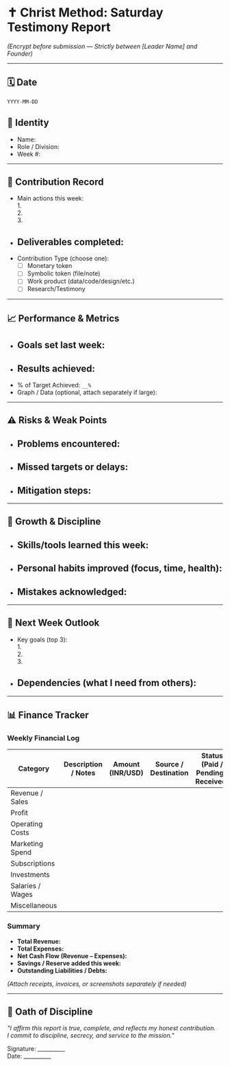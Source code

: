 # ✝️ Christ Method: Saturday Testimony Report
*(Encrypt before submission — Strictly between [Leader Name] and Founder)*

---

## 🗓️ Date
`YYYY-MM-DD`

## 👤 Identity
- Name:  
- Role / Division:  
- Week #:  

---

## 📌 Contribution Record
- Main actions this week:  
  1.  
  2.  
  3.  
- Deliverables completed:  
  -  
- Contribution Type (choose one):  
  - [ ] Monetary token  
  - [ ] Symbolic token (file/note)  
  - [ ] Work product (data/code/design/etc.)  
  - [ ] Research/Testimony  

---

## 📈 Performance & Metrics
- Goals set last week:  
  -  
- Results achieved:  
  -  
- % of Target Achieved: `__%`  
- Graph / Data (optional, attach separately if large):  

---

## ⚠️ Risks & Weak Points
- Problems encountered:  
  -  
- Missed targets or delays:  
  -  
- Mitigation steps:  
  -  

---

## 🌱 Growth & Discipline
- Skills/tools learned this week:  
  -  
- Personal habits improved (focus, time, health):  
  -  
- Mistakes acknowledged:  
  -  

---

## 🔮 Next Week Outlook
- Key goals (top 3):  
  1.  
  2.  
  3.  
- Dependencies (what I need from others):  
  -  

---

## 📊 Finance Tracker

### Weekly Financial Log
| Category         | Description / Notes | Amount (INR/USD) | Source / Destination | Status (Paid / Pending / Received) |
|------------------|---------------------|------------------|----------------------|-------------------------------------|
| Revenue / Sales  |                     |                  |                      |                                     |
| Profit           |                     |                  |                      |                                     |
| Operating Costs  |                     |                  |                      |                                     |
| Marketing Spend  |                     |                  |                      |                                     |
| Subscriptions    |                     |                  |                      |                                     |
| Investments      |                     |                  |                      |                                     |
| Salaries / Wages |                     |                  |                      |                                     |
| Miscellaneous    |                     |                  |                      |                                     |

### Summary
- **Total Revenue:**  
- **Total Expenses:**  
- **Net Cash Flow (Revenue – Expenses):**  
- **Savings / Reserve added this week:**  
- **Outstanding Liabilities / Debts:**  

*(Attach receipts, invoices, or screenshots separately if needed)*  

---

## 🔐 Oath of Discipline
*"I affirm this report is true, complete, and reflects my honest contribution.  
I commit to discipline, secrecy, and service to the mission."*  

Signature: __________  
Date: __________
